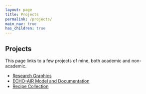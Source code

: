```yaml
---
layout: page
title: Projects
permalink: /projects/
main_nav: true
has_children: true
---
```


## Projects

This page links to a few projects of mine, both academic and non-academic.

<ul>
  <li><a href="https://lkoolik.github.io/projects/research_graphics" title="Research Graphics">Research Graphics</a></li>
  <li><a href="https://echo-air-model.github.io/" title="ECHO-AIR Model and Documentation">ECHO-AIR Model and Documentation</a></li>
  <li><a href="https://docs.google.com/document/d/1-GugSmMQIyQgePQE5e5YgbFVeEIYtBJyleqblc6sLdI/edit?usp=sharing" title="Recipe Collection">Recipe Collection</a></li>
</ul>

